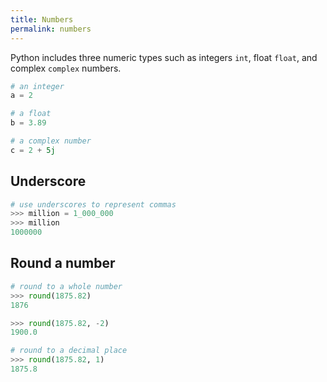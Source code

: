 ```yaml
---
title: Numbers
permalink: numbers
---
```


Python includes three numeric types such as integers `int`, float `float`, and complex `complex` numbers.

```python
# an integer
a = 2

# a float
b = 3.89

# a complex number
c = 2 + 5j
```

## Underscore

```python
# use underscores to represent commas
>>> million = 1_000_000
>>> million
1000000
```

## Round a number

```python
# round to a whole number
>>> round(1875.82)
1876

>>> round(1875.82, -2)
1900.0

# round to a decimal place
>>> round(1875.82, 1)
1875.8
```